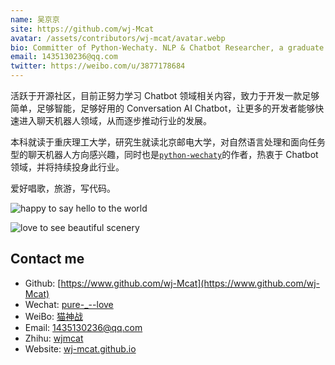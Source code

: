 ```yaml
---
name: 吴京京
site: https://github.com/wj-Mcat
avatar: /assets/contributors/wj-mcat/avatar.webp
bio: Committer of Python-Wechaty. NLP & Chatbot Researcher, a graduate student at Beijing University of Posts and Telecommunications.
email: 1435130236@qq.com
twitter: https://weibo.com/u/3877178684
---
```


活跃于开源社区，目前正努力学习 Chatbot 领域相关内容，致力于开发一款足够简单，足够智能，足够好用的 Conversation AI Chatbot，让更多的开发者能够快速进入聊天机器人领域，从而逐步推动行业的发展。

本科就读于重庆理工大学，研究生就读北京邮电大学，对自然语言处理和面向任务型的聊天机器人方向感兴趣，同时也是[`python-wechaty`](https://www.github.com/wechaty/python-wechaty)的作者，热衷于 Chatbot 领域，并将持续投身此行业。

爱好唱歌，旅游，写代码。

![happy to say hello to the world](/assets/contributors/wj-mcat/hello.webp)

![love to see beautiful scenery](/assets/contributors/wj-mcat/scenery.webp)

## Contact me

- Github: [https://www.github.com/wj-Mcat](https://www.github.com/wj-Mcat)
- Wechat: [pure-\_--love](/imgs/weixin.webp)
- WeiBo: [猫神战](https://weibo.com/u/3877178684)
- Email: 1435130236@qq.com
- Zhihu: [wjmcat](https://www.zhihu.com/people/wjmcat)
- Website: [wj-mcat.github.io](https://wj-mcat.github.io/)
